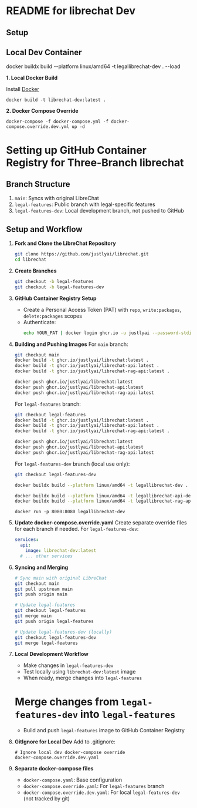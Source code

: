 # README for librechat Dev

## Setup

## Local Dev Container

docker buildx build --platform linux/amd64 -t legallibrechat-dev . --load 



**1. Local Docker Build**

Install [Docker](https://www.docker.com/products/docker-desktop/)


```docker build -t librechat-dev:latest .```

**2. Docker Compose Override**


```docker-compose -f docker-compose.yml -f docker-compose.override.dev.yml up -d```

# Setting up GitHub Container Registry for Three-Branch librechat

## Branch Structure
1. `main`: Syncs with original LibreChat
2. `legal-features`: Public branch with legal-specific features
3. `legal-features-dev`: Local development branch, not pushed to GitHub

## Setup and Workflow

1. **Fork and Clone the LibreChat Repository**
   ```bash
   git clone https://github.com/justlyai/librechat.git
   cd librechat
   ```

2. **Create Branches**
   ```bash
   git checkout -b legal-features
   git checkout -b legal-features-dev
   ```

3. **GitHub Container Registry Setup**
   - Create a Personal Access Token (PAT) with `repo`, `write:packages`, `delete:packages` scopes
   - Authenticate: 
     ```bash
     echo YOUR_PAT | docker login ghcr.io -u justlyai --password-stdin
     ```

4. **Building and Pushing Images**
   For `main` branch:
   ```bash
   git checkout main
   docker build -t ghcr.io/justlyai/librechat:latest .
   docker build -t ghcr.io/justlyai/librechat-api:latest .
   docker build -t ghcr.io/justlyai/librechat-rag-api:latest .
   
   docker push ghcr.io/justlyai/librechat:latest
   docker push ghcr.io/justlyai/librechat-api:latest
   docker push ghcr.io/justlyai/librechat-rag-api:latest
   ```
   
   For `legal-features` branch:
   ```bash
   git checkout legal-features
   docker build -t ghcr.io/justlyai/librechat:latest .
   docker build -t ghcr.io/justlyai/librechat-api:latest .
   docker build -t ghcr.io/justlyai/librechat-rag-api:latest .
   
   docker push ghcr.io/justlyai/librechat:latest
   docker push ghcr.io/justlyai/librechat-api:latest
   docker push ghcr.io/justlyai/librechat-rag-api:latest
   ```
   
   For `legal-features-dev` branch (local use only):
   ```bash
   git checkout legal-features-dev
   
   docker buildx build --platform linux/amd64 -t legallibrechat-dev . --load # docker build -t librechat-dev:latest .
   
   docker buildx build --platform linux/amd64 -t legallibrechat-api-dev . --load # docker build -t librechat-api-dev:latest .
   docker buildx build --platform linux/amd64 -t legallibrechat-rag-api-dev . --load # docker build -t docker build -t librechat-rag-api:latest .
   ```

   ```docker run -p 8080:8080 legallibrechat-dev```

5. **Update docker-compose.override.yaml**
   Create separate override files for each branch if needed. For `legal-features-dev`:
   ```yaml
   services:
     api:
       image: librechat-dev:latest
     # ... other services
   ```

6. **Syncing and Merging**
   ```bash
   # Sync main with original LibreChat
   git checkout main
   git pull upstream main
   git push origin main

   # Update legal-features
   git checkout legal-features
   git merge main
   git push origin legal-features

   # Update legal-features-dev (locally)
   git checkout legal-features-dev
   git merge legal-features
   ```

7. **Local Development Workflow**
   - Make changes in `legal-features-dev`
   - Test locally using `librechat-dev:latest` image
   - When ready, merge changes into `legal-features`
   # Merge changes from `legal-features-dev` into `legal-features`
   
   - Build and push `legal-features` image to GitHub Container Registry

8. **GitIgnore for Local Dev**
   Add to .gitignore:
   ```
   # Ignore local dev docker-compose override
   docker-compose.override.dev.yaml
   ```

9. **Separate docker-compose files**
   - `docker-compose.yaml`: Base configuration
   - `docker-compose.override.yaml`: For `legal-features` branch
   - `docker-compose.override.dev.yaml`: For local `legal-features-dev` (not tracked by git)